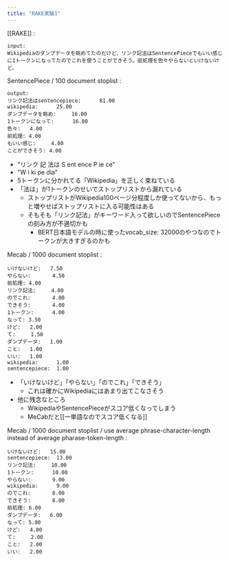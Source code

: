 ```yaml
---
title: "RAKE実験1"
---
```


[[RAKE]]
:

```
input:
Wikipediaのダンプデータを眺めてたのだけど、リンク記法はSentencePieceでもいい感じに1トークンになってたのでこれを使うことができそう。前処理を色々やらないといけないけど。
```


SentencePiece / 100 document stoplist
:

```
output:
リンク記法はsentencepiece:      81.00
wikipedia:      25.00
ダンプデータを眺め:     16.00
1トークンになって:      16.00
色々:   4.00
前処理: 4.00
もいい感じ:     4.00
ことができそう: 4.00
```


- "リンク 記 法は S ent ence P ie ce"
- "W i ki pe dia"
- 5トークンに分かれてる「Wikipedia」を正しく束ねている
- 「法は」が1トークンのせいでストップリストから漏れている
    - ストップリストがWikipedia100ページ分程度しか使ってないから、もっと増やせばストップリストに入る可能性はある
    - そもそも「リンク記法」がキーワード入って欲しいのでSentencePieceの刻み方が不適切かも
        - BERT日本語モデルの時に使ったvocab_size: 32000のやつなのでトークンが大きすぎるのかも

Mecab / 1000 document stoplist
:

```
いけないけど:   7.50
やらない:       4.50
前処理: 4.00
リンク記法:     4.00
のでこれ:       4.00
できそう:       4.00
1トークン:      4.00
なって: 3.50
けど:   2.00
て:     1.50
ダンプデータ:   1.00
こと:   1.00
いい:   1.00
wikipedia:      1.00
sentencepiece:  1.00
```


- 「いけないけど」「やらない」「のでこれ」「できそう」
    - これは確かにWikipediaにはあまり出てこなさそう
- 他に残念なところ
    - WikipediaやSentencePieceがスコア低くなってしまう
    - MeCabだと[[一単語なのでスコア低くなる]]

Mecab / 1000 document stoplist / use average phrase-character-length instead of average pharase-token-length
:

```
いけないけど:   15.00
sentencepiece:  13.00
リンク記法:     10.00
1トークン:      10.00
やらない:       9.00
wikipedia:      9.00
のでこれ:       8.00
できそう:       8.00
前処理: 6.00
ダンプデータ:   6.00
なって: 5.00
けど:   4.00
て:     2.00
こと:   2.00
いい:   2.00
```

